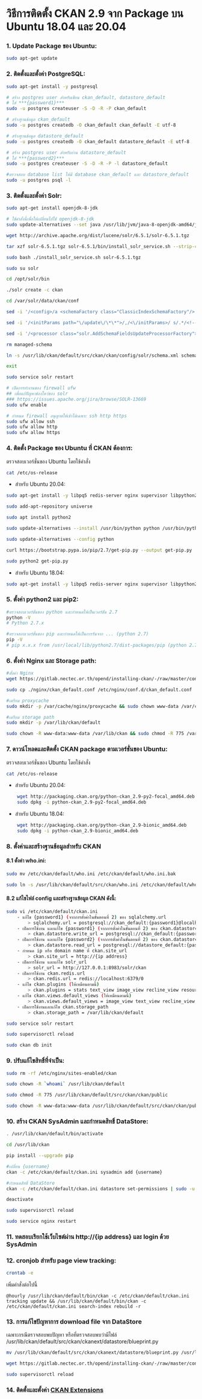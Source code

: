 # วิธีการติดตั้ง CKAN 2.9 จาก Package บน Ubuntu 18.04 และ 20.04

### 1. Update Package ของ Ubuntu:
```sh
sudo apt-get update
```

### 2. ติดตั้งและตั้งค่า PostgreSQL:
```sh
sudo apt-get install -y postgresql

# สร้าง postgres user สำหรับเขียน ckan_default, datastore_default 
# ใส่ ***{password1}***
sudo -u postgres createuser -S -D -R -P ckan_default

# สร้างฐานข้อมูล ckan_default
sudo -u postgres createdb -O ckan_default ckan_default -E utf-8

# สร้างฐานข้อมูล datastore_default
sudo -u postgres createdb -O ckan_default datastore_default -E utf-8

# สร้าง postgres user สำหรับอ่าน datastore_default 
# ใส่ ***{password2}***
sudo -u postgres createuser -S -D -R -P -l datastore_default

#ตรวจสอบ database list ให้มี database ckan_default และ datastore_default
sudo -u postgres psql -l
```

### 3. ติดตั้งและตั้งค่า Solr:
```sh
sudo apt-get install openjdk-8-jdk

# ใช้คำสั่งนี้เพื่อให้เปลี่ยนไปใช้ openjdk-8-jdk
sudo update-alternatives --set java /usr/lib/jvm/java-8-openjdk-amd64/jre/bin/java

wget http://archive.apache.org/dist/lucene/solr/6.5.1/solr-6.5.1.tgz

tar xzf solr-6.5.1.tgz solr-6.5.1/bin/install_solr_service.sh --strip-components=2

sudo bash ./install_solr_service.sh solr-6.5.1.tgz

sudo su solr

cd /opt/solr/bin

./solr create -c ckan

cd /var/solr/data/ckan/conf

sed -i '/<config>/a <schemaFactory class="ClassicIndexSchemaFactory"/>' solrconfig.xml

sed -i '/<initParams path="\/update\/\*\*">/,/<\/initParams>/ s/.*/<!--&-->/' solrconfig.xml

sed -i '/<processor class="solr.AddSchemaFieldsUpdateProcessorFactory">/,/<\/processor>/ s/.*/<!--&-->/' solrconfig.xml

rm managed-schema

ln -s /usr/lib/ckan/default/src/ckan/ckan/config/solr/schema.xml schema.xml

exit

sudo service solr restart

# เปิดการทำงานของ firewall ufw
## เพื่อแก้ปัญหาช่องโหว่ของ solr 
### https://issues.apache.org/jira/browse/SOLR-13669
sudo ufw enable

# กำหนด firewall อนุญาตให้เข้าได้เฉพาะ ssh http https
sudo ufw allow ssh
sudo ufw allow http
sudo ufw allow https

```

### 4. ติดตั้ง Package ของ Ubuntu ที่ CKAN ต้องการ:
ตรวจสอบเวอร์ชั่นของ Ubuntu โดยใช้คำสั่ง 
```sh
cat /etc/os-release
```
- สำหรับ Ubuntu 20.04:
```sh
sudo apt-get install -y libpq5 redis-server nginx supervisor libpython2.7 git

sudo add-apt-repository universe

sudo apt install python2

sudo update-alternatives --install /usr/bin/python python /usr/bin/python2 1

sudo update-alternatives --config python

curl https://bootstrap.pypa.io/pip/2.7/get-pip.py --output get-pip.py

sudo python2 get-pip.py
```
- สำหรับ Ubuntu 18.04:
```sh
sudo apt-get install -y libpq5 redis-server nginx supervisor libpython2.7 python-pip git-core
```

### 5. ตั้งค่า python2 และ pip2:
```sh
#ตรวจสอบเวอร์ชั่นของ python และกำหนดให้เป็นเวอร์ชัน 2.7
python -V
# Python 2.7.x

#ตรวจสอบเวอร์ชั่นของ pip และกำหนดให้เป็นการรันจาก ... (python 2.7)
pip -V
# pip x.x.x from /usr/local/lib/python2.7/dist-packages/pip (python 2.7)
```

### 6. ตั้งค่า Nginx และ Storage path:
```sh
#ตั้งค่า Nginx
wget https://gitlab.nectec.or.th/opend/installing-ckan/-/raw/master/config/nginx/ckan_default.conf -P ./nginx

sudo cp ./nginx/ckan_default.conf /etc/nginx/conf.d/ckan_default.conf

#เตรียม proxycache
sudo mkdir -p /var/cache/nginx/proxycache && sudo chown www-data /var/cache/nginx/proxycache

#เตรียม storage path
sudo mkdir -p /var/lib/ckan/default

sudo chown -R www-data:www-data /var/lib/ckan && sudo chmod -R 775 /var/lib/ckan
```

### 7. ดาวน์โหลดและติดตั้ง CKAN package ตามเวอร์ชั่นของ Ubuntu:
ตรวจสอบเวอร์ชั่นของ Ubuntu โดยใช้คำสั่ง 
```sh
cat /etc/os-release
```
- สำหรับ Ubuntu 20.04:
```sh
    wget http://packaging.ckan.org/python-ckan_2.9-py2-focal_amd64.deb
    sudo dpkg -i python-ckan_2.9-py2-focal_amd64.deb
```
- สำหรับ Ubuntu 18.04:
```sh
    wget http://packaging.ckan.org/python-ckan_2.9-bionic_amd64.deb
    sudo dpkg -i python-ckan_2.9-bionic_amd64.deb
```

### 8. ตั้งค่าและสร้างฐานข้อมูลสำหรับ CKAN
#### 8.1 ตั้งค่า who.ini:
```sh
sudo mv /etc/ckan/default/who.ini /etc/ckan/default/who.ini.bak

sudo ln -s /usr/lib/ckan/default/src/ckan/who.ini /etc/ckan/default/who.ini
```
#### 8.2 แก้ไขไฟล์ config และสร้างฐานข้อมูล CKAN ดังนี้:
```sh
sudo vi /etc/ckan/default/ckan.ini
    - แก้ไข {password1} (จากการตั้งค่าในขั้นตอนที่ 2) ของ sqlalchemy.url
        > sqlalchemy.url = postgresql://ckan_default:{password1}@localhost/ckan_default
    - เปิดการใช้งาน และแก้ไข {password1} (จากการตั้งค่าในขั้นตอนที่ 2) ของ ckan.datastore.write_url
        > ckan.datastore.write_url = postgresql://ckan_default:{password1}@localhost/datastore_default
    - เปิดการใช้งาน และแก้ไข {password2} (จากการตั้งค่าในขั้นตอนที่ 2) ของ ckan.datastore.read_url
        > ckan.datastore.read_url = postgresql://datastore_default:{password2}@localhost/datastore_default
    - กำหนด ip หรือ domain name ที่ ckan.site_url
        > ckan.site_url = http://{ip address}
    - เปิดการใช้งาน และแก้ไข solr_url
        > solr_url = http://127.0.0.1:8983/solr/ckan
    - เปิดการใช้งาน ckan.redis.url
        > ckan.redis.url = redis://localhost:6379/0
    - แก้ไข ckan.plugins (ให้เหมือนตามนี้)
        > ckan.plugins = stats text_view image_view recline_view resource_proxy datastore webpage_view
    - แก้ไข ckan.views.default_views (ให้เหมือนตามนี้)
        > ckan.views.default_views = image_view text_view recline_view webpage_view
    - เปิดการใช้งานและแก้ไข ckan.storage_path
        > ckan.storage_path = /var/lib/ckan/default

sudo service solr restart

sudo supervisorctl reload

sudo ckan db init
```

### 9. ปรับแก้ไขสิทธิ์ที่จำเป็น:
```sh
sudo rm -rf /etc/nginx/sites-enabled/ckan

sudo chown -R `whoami` /usr/lib/ckan/default

sudo chmod -R 775 /usr/lib/ckan/default/src/ckan/ckan/public

sudo chown -R www-data:www-data /usr/lib/ckan/default/src/ckan/ckan/public
```

### 10. สร้าง CKAN SysAdmin และกำหนดสิทธิ์ DataStore:
```sh
. /usr/lib/ckan/default/bin/activate

cd /usr/lib/ckan

pip install --upgrade pip

#เปลี่ยน {username}
ckan -c /etc/ckan/default/ckan.ini sysadmin add {username}

#กำหนดสิทธิ์ DataStore
ckan -c /etc/ckan/default/ckan.ini datastore set-permissions | sudo -u postgres psql --set ON_ERROR_STOP=1

deactivate

sudo supervisorctl reload

sudo service nginx restart
```

### 11. ทดสอบเรียกใช้เว็บไซต์ผ่าน http://{ip address} และ login ด้วย SysAdmin


### 12. cronjob สำหรับ page view tracking:
```sh
crontab -e
```
เพิ่มคำสั่งต่อไปนี้

    @hourly /usr/lib/ckan/default/bin/ckan -c /etc/ckan/default/ckan.ini tracking update && /usr/lib/ckan/default/bin/ckan -c /etc/ckan/default/ckan.ini search-index rebuild -r

### 13. การแก้ไขปัญหาการ download file จาก DataStore
เฉพาะกรณีตรวจสอบพบปัญหา หรือที่ตรวจสอบพบว่ามีไฟล์ /usr/lib/ckan/default/src/ckan/ckanext/datastore/blueprint.py
```sh
mv /usr/lib/ckan/default/src/ckan/ckanext/datastore/blueprint.py /usr/lib/ckan/default/src/ckan/ckanext/datastore/blueprint.py.bak

wget https://gitlab.nectec.or.th/opend/installing-ckan/-/raw/master/config/datastore/blueprint.py /usr/lib/ckan/default/src/ckan/ckanext/datastore/

sudo supervisorctl reload
```

### 14. ติดตั้งและตั้งค่า [CKAN Extensions](ckan-extension.md)
